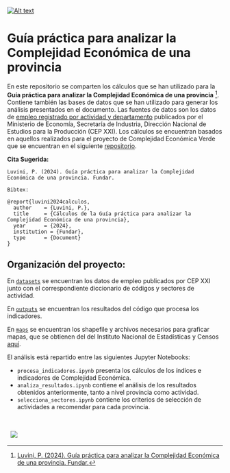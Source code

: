 [![Alt text](https://fund.ar/wp-content/uploads/2024/07/iStock-2024514092-scaled.jpg)](https://fund.ar/publicacion/guia-practica-para-analizar-la-complejidad-economica-de-una-provincia/)

# Guía práctica para analizar la Complejidad Económica de una provincia

En este repositorio se comparten los cálculos que se han utilizado para la **Guía práctica para analizar la Complejidad Económica de una provincia** [^1]. Contiene también las bases de datos que se han utilizado para generar los análisis presentados en el documento. Las fuentes de datos son los datos de [empleo registrado por actividad y departamento](https://datos.gob.ar/dataset/produccion-distribucion-geografica-establecimientos-productivos) publicados por el Ministerio de Economía, Secretaría de Industria, Dirección Nacional de Estudios para la Producción (CEP XXI). Los cálculos se encuentran basados en aquellos realizados para el proyecto de Complejidad Económica Verde que se encuentran en el siguiente [repositorio](https://github.com/datos-Fundar/complejidad-economica).

[^1]: [Luvini, P. (2024). Guía práctica para analizar la Complejidad Económica de una provincia. Fundar.](https://fund.ar/publicacion/guia-practica-para-analizar-la-complejidad-economica-de-una-provincia/)


**Cita Sugerida:**
```
Luvini, P. (2024). Guía práctica para analizar la Complejidad Económica de una provincia. Fundar.

Bibtex:

@report{luvini2024calculos,
  author    = {Luvini, P.},
  title     = {Cálculos de la Guía práctica para analizar la Complejidad Económica de una provincia},
  year      = {2024},
  institution = {Fundar},
  type      = {Document}
}

```

## Organización del proyecto:

En [`datasets`](./datasets/) se encuentran los datos de empleo publicados por CEP XXI junto con el correspondiente diccionario de códigos y sectores de actividad.

En [`outputs`](./outputs/) se encuentran los resultados del código que procesa los indicadores. 

En [`maps`](./maps/) se encuentran los shapefile y archivos necesarios para graficar mapas, que se obtienen del del Instituto Nacional de Estadísticas y Censos [aquí](https://www.indec.gob.ar/indec/web/Institucional-Indec-Codgeo).

El análisis está repartido entre las siguientes Jupyter Notebooks:
  - `procesa_indicadores.ipynb` presenta los cálculos de los índices e indicadores de Complejidad Económica.
  - `analiza_resultados.ipynb` contiene el análisis de los resultados obtenidos anteriormente, tanto a nivel provincia como actividad.
  - `selecciona_sectores.ipynb` contiene los criterios de selección de actividades a recomendar para cada provincia.


<div>&nbsp;</div>
<div>&nbsp;</div>
<div>
  &nbsp;
  <a href="https://fund.ar">
  <picture>
    <source media="(prefers-color-scheme: dark)" srcset="https://github.com/datos-Fundar/fundartools/assets/86327859/6ef27bf9-141f-4537-9d78-e16b80196959">
    <source media="(prefers-color-scheme: light)" srcset="https://github.com/datos-Fundar/fundartools/assets/86327859/aa8e7c72-4fad-403a-a8b9-739724b4c533">
    <img src="fund.ar"></img>
  </picture>
</a>

</div>